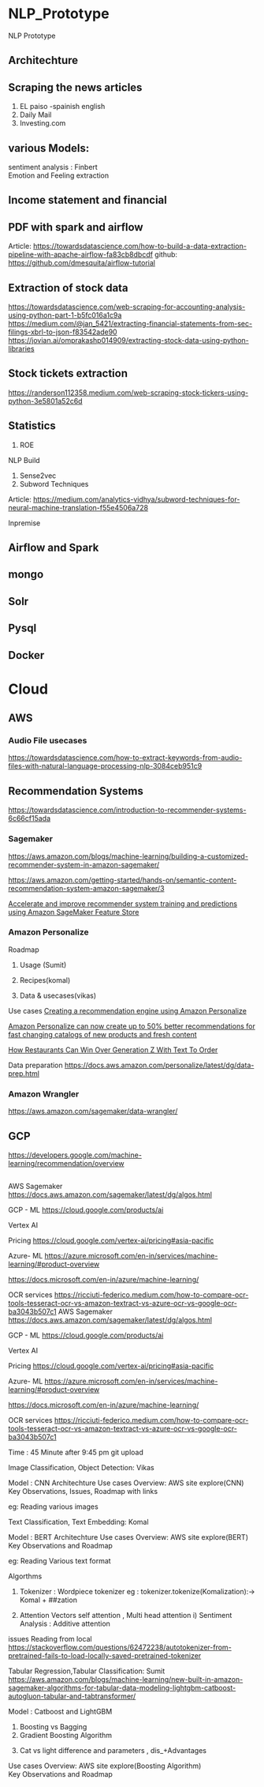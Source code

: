 # NLP_Prototype
NLP Prototype

## Architechture

## Scraping the news articles 
 1) EL paiso -spainish english
 2) Daily Mail
 3) Investing.com
 
## various Models:  
 sentiment analysis : Finbert  
 Emotion and Feeling extraction
 
## Income statement and financial 
## PDF with spark and airflow
Article: https://towardsdatascience.com/how-to-build-a-data-extraction-pipeline-with-apache-airflow-fa83cb8dbcdf
github: https://github.com/dmesquita/airflow-tutorial

## Extraction of stock data 
https://towardsdatascience.com/web-scraping-for-accounting-analysis-using-python-part-1-b5fc016a1c9a
https://medium.com/@jan_5421/extracting-financial-statements-from-sec-filings-xbrl-to-json-f83542ade90
https://jovian.ai/omprakashp014909/extracting-stock-data-using-python-libraries
## Stock tickets extraction

https://randerson112358.medium.com/web-scraping-stock-tickers-using-python-3e5801a52c6d

## Statistics 
1. ROE

NLP Build 
1. Sense2vec
2. Subword Techniques

Article: https://medium.com/analytics-vidhya/subword-techniques-for-neural-machine-translation-f55e4506a728


Inpremise

## Airflow and Spark 
## mongo
## Solr 
## Pysql 
## Docker 

# Cloud
## AWS 
### Audio File usecases
https://towardsdatascience.com/how-to-extract-keywords-from-audio-files-with-natural-language-processing-nlp-3084ceb951c9

## Recommendation Systems 

https://towardsdatascience.com/introduction-to-recommender-systems-6c66cf15ada

### Sagemaker
https://aws.amazon.com/blogs/machine-learning/building-a-customized-recommender-system-in-amazon-sagemaker/

https://aws.amazon.com/getting-started/hands-on/semantic-content-recommendation-system-amazon-sagemaker/3

[Accelerate and improve recommender system training and predictions using Amazon SageMaker Feature Store](https://aws.amazon.com/blogs/machine-learning/accelerate-and-improve-recommender-system-training-and-predictions-using-amazon-sagemaker-feature-store/)
### Amazon Personalize
Roadmap
1) Usage (Sumit)

2) Recipes(komal)

3) Data & usecases(vikas)

Use cases
[Creating a recommendation engine using Amazon Personalize](https://aws.amazon.com/blogs/machine-learning/creating-a-recommendation-engine-using-amazon-personalize/)

[Amazon Personalize can now create up to 50% better recommendations for fast changing catalogs of new products and fresh content](https://aws.amazon.com/blogs/machine-learning/amazon-personalize-can-now-create-up-to-50-better-recommendations-for-fast-changing-catalogs-of-new-products-and-fresh-content/)

[How Restaurants Can Win Over Generation Z With Text To Order](https://aws.amazon.com/blogs/industries/how-restaurants-can-win-over-generation-z-with-text-to-order/)

Data preparation
https://docs.aws.amazon.com/personalize/latest/dg/data-prep.html

### Amazon Wrangler 
https://aws.amazon.com/sagemaker/data-wrangler/


## GCP
https://developers.google.com/machine-learning/recommendation/overview


##

AWS
Sagemaker
https://docs.aws.amazon.com/sagemaker/latest/dg/algos.html

GCP - ML
https://cloud.google.com/products/ai

Vertex AI

Pricing
https://cloud.google.com/vertex-ai/pricing#asia-pacific


Azure- ML
https://azure.microsoft.com/en-in/services/machine-learning/#product-overview

https://docs.microsoft.com/en-in/azure/machine-learning/


OCR services
https://ricciuti-federico.medium.com/how-to-compare-ocr-tools-tesseract-ocr-vs-amazon-textract-vs-azure-ocr-vs-google-ocr-ba3043b507c1
AWS
Sagemaker
https://docs.aws.amazon.com/sagemaker/latest/dg/algos.html
 
GCP - ML
https://cloud.google.com/products/ai
 
Vertex AI
 
Pricing
https://cloud.google.com/vertex-ai/pricing#asia-pacific
 
 
Azure- ML
https://azure.microsoft.com/en-in/services/machine-learning/#product-overview
 
https://docs.microsoft.com/en-in/azure/machine-learning/
 
 
OCR services
https://ricciuti-federico.medium.com/how-to-compare-ocr-tools-tesseract-ocr-vs-amazon-textract-vs-azure-ocr-vs-google-ocr-ba3043b507c1

Time : 45 Minute after 9:45 pm 
git upload 

Image Classification, Object Detection: Vikas 

Model : CNN Architechture 
Use cases Overview: AWS site explore(CNN)  
Key Observations, Issues, Roadmap with links

eg: Reading various images 

Text Classification, Text Embedding: Komal

Model : BERT Architechture 
Use cases Overview: AWS site explore(BERT)  
Key Observations and Roadmap 

eg: Reading Various text format 

Algorthms 

1) Tokenizer : Wordpiece tokenizer 
eg : tokenizer.tokenize(Komalization):-> Komal + ##zation

2) Attention Vectors 
self attention , Multi head attention 
  i) Sentiment Analysis : Additive attention 

  
issues 
Reading from local 
https://stackoverflow.com/questions/62472238/autotokenizer-from-pretrained-fails-to-load-locally-saved-pretrained-tokenizer

Tabular Regression,Tabular Classification: Sumit
https://aws.amazon.com/blogs/machine-learning/new-built-in-amazon-sagemaker-algorithms-for-tabular-data-modeling-lightgbm-catboost-autogluon-tabular-and-tabtransformer/

Model : Catboost and LightGBM 

1. Boosting vs Bagging 
2. Gradient Boosting Algorithm
3) Cat vs light difference and parameters , dis_+Advantages 

Use cases Overview: AWS site explore(Boosting Algorithm)  
Key Observations and Roadmap 
